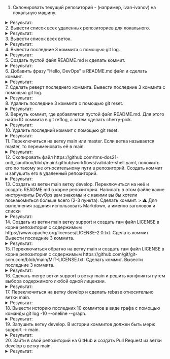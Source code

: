 1. Склонировать текущий репозиторий <FIRSTNAME>-<LASTNAME> (например, ivan-ivanov) на локальную машину.
<details><summary>Результат:</summary>
  
![image](https://github.com/tms-dos21-onl/aleksey-ivanishchev/assets/93286236/ac084f45-1dfe-4028-9c6a-cb11074f3d6f)
</details>
2. Вывести список всех удаленных репозиториев для локального.
<details><summary>Результат:</summary>

![image](https://github.com/tms-dos21-onl/aleksey-ivanishchev/assets/93286236/4fbb1875-e451-4a2b-9c75-25501d7a86d0)
</details>
3. Вывести список всех веток.
<details><summary>Результат:</summary>

![image](https://github.com/tms-dos21-onl/aleksey-ivanishchev/assets/93286236/117d62f4-7f44-40f8-a560-317cfd72fd92)
</details>
4. Вывести последние 3 коммитa с помощью git log.
<details><summary>Результат:</summary>
</details>
5. Создать пустой файл README.md и сделать коммит.
<details><summary>Результат:</summary>
</details>
6. Добавить фразу "Hello, DevOps" в README.md файл и сделать коммит.
<details><summary>Результат:</summary>
</details>
7. Сделать реверт последнего коммита. Вывести последние 3 коммитa с помощью git log.
<details><summary>Результат:</summary>
</details>
8. Удалить последние 3 коммита с помощью git reset.
<details><summary>Результат:</summary>
</details>
9. Вернуть коммит, где добавляется пустой файл README.md. Для этого найти ID коммита в git reflog, а затем сделать cherry-pick.
<details><summary>Результат:</summary>
</details>
10. Удалить последний коммит с помощью git reset.
<details><summary>Результат:</summary>
</details>
11. Переключиться на ветку main или master. Если ветка называется master, то переименовать её в main.
<details><summary>Результат:</summary>
</details>
12. Скопировать файл https://github.com/tms-dos21-onl/_sandbox/blob/main/.github/workflows/validate-shell.yaml, положить его по такому же относительному пути в репозиторий. Создать коммит и запушить его в удаленный репозиторий.
<details><summary>Результат:</summary>
</details>
13. Создать из ветки main ветку develop. Переключиться на неё и создать README.md в корне репозитория. Написать в этом файле какие инструменты DevOps вам знакомы и с какими вы бы хотели познакомиться больше всего (2-3 пункта). Сделать коммит.
> ⚠️ Для выполнения задания использовать Markdown, а именно заголовок и списки
<details><summary>Результат:</summary>
</details>
14. Создать из ветки main ветку support и создать там файл LICENSE в корне репозитория с содержимым https://www.apache.org/licenses/LICENSE-2.0.txt. Сделать коммит. Вывести последние 3 коммитa.
<details><summary>Результат:</summary>
</details>
15. Переключиться обратно на ветку main и создать там файл LICENSE в корне репозитория с содержимым https://github.com/git/git-scm.com/blob/main/MIT-LICENSE.txt. Сделать коммит. Вывести последние 3 коммитa.
<details><summary>Результат:</summary>
</details>
16. Сделать merge ветки support в ветку main и решить конфликты путем выбора содержимого любой одной лицензии.
<details><summary>Результат:</summary>
</details>
17. Переключиться на ветку develop и сделать rebase относительно ветки main.
<details><summary>Результат:</summary>
</details>
18. Вывести историю последних 10 коммитов в виде графа с помощью команды git log -10 --oneline --graph.
<details><summary>Результат:</summary>
</details>
19. Запушить ветку develop. В истории коммитов должен быть мерж support -> main.
<details><summary>Результат:</summary>
</details>
20. Зайти в свой репозиторий на GitHub и создать Pull Request из ветки develop в ветку main.
<details><summary>Результат:</summary>
</details>
